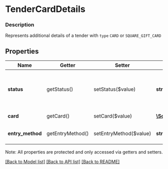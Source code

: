 # TenderCardDetails

### Description

Represents additional details of a tender with `type` `CARD` or `SQUARE_GIFT_CARD`

## Properties
Name | Getter | Setter | Type | Description | Notes
------------ | ------------- | ------------- | ------------- | ------------- | -------------
**status** | getStatus() | setStatus($value) | **string** | The credit card payment&#39;s current state (such as &#x60;AUTHORIZED&#x60; or &#x60;CAPTURED&#x60;). See [TenderCardDetailsStatus](#type-tendercarddetailsstatus) for possible values. | [optional] 
**card** | getCard() | setCard($value) | [**\SquareConnect\Model\Card**](Card.md) | The credit card&#39;s non-confidential details. | [optional] 
**entry_method** | getEntryMethod() | setEntryMethod($value) | **string** | The method used to enter the card&#39;s details for the transaction. | [optional] 

Note: All properties are protected and only accessed via getters and setters.

[[Back to Model list]](../../README.md#documentation-for-models) [[Back to API list]](../../README.md#documentation-for-api-endpoints) [[Back to README]](../../README.md)

